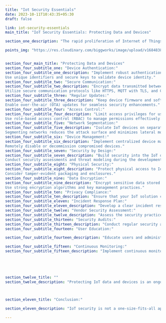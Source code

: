 ```yaml
---
title: "Iot Security Essentials"
date: 2023-10-11T10:43:35+05:30
draft: false

link: iot-security-essentials
main_title: "IoT Security Essentials: Protecting Data and Devices"

section_one_description: "The rapid proliferation of Internet of Things (IoT) devices has brought convenience and efficiency to our lives, but it has also raised significant security concerns. Protecting IoT data and devices is paramount to ensure privacy, prevent breaches, and maintain the integrity of connected systems. Here are some IoT security essentials to safeguard your data and devices."

points_img: "https://res.cloudinary.com/biggworks/image/upload/v1684838348/Group_11544_lwrsg0.png"


section_four_main_title: "Protecting Data and Devices"
section_four_subtitle_one: "Device Authentication:"
section_four_subtitle_one_description: "Implement robust authentication mechanisms to ensure that only authorized devices can access your network.
Use unique identifiers and secure keys to validate device identity."
section_four_subtitle_two: "Secure Communication:"
section_four_subtitle_two_description: "Encrypt data transmitted between devices and servers to prevent eavesdropping.
Utilize secure communication protocols like HTTPS, MQTT with TLS, and CoAP with DTLS."
section_four_subtitle_three: "Regular Updates:"
section_four_subtitle_three_description: "Keep device firmware and software up to date to patch known vulnerabilities.
Enable over-the-air (OTA) updates for seamless security enhancements."
section_four_subtitle_four: "Access Control:"
section_four_subtitle_four_description: "Limit access privileges for users and devices based on roles and responsibilities.
Use role-based access control (RBAC) to manage permissions effectively."
section_four_subtitle_five: "Network Segmentation:"
section_four_subtitle_five_description: "Isolate IoT devices on separate network segments to contain potential breaches.
Segmenting networks reduces the attack surface and minimizes lateral movement for intruders."
section_four_subtitle_six: "Device Management:"
section_four_subtitle_six_description: "Implement centralized device management solutions to monitor device health and security.
Remotely disable or decommission compromised devices."
section_four_subtitle_seven: "Security by Design:"
section_four_subtitle_seven_description: "Build security into the IoT device's design and development process from the outset.
Conduct security assessments and threat modeling during the development phase."
section_four_subtitle_eight: "Physical Security:"
section_four_subtitle_eight_description: "Protect physical access to IoT devices to prevent tampering or theft.
Consider tamper-evident packaging and enclosures."
section_four_subtitle_nine: "Data Encryption:"
section_four_subtitle_nine_description: "Encrypt sensitive data stored on IoT devices to protect it in case of physical compromise.
Use strong encryption algorithms and key management practices."
section_four_subtitle_ten: "Privacy Compliance:"
section_four_subtitle_ten_description: "Ensure that your IoT solution complies with privacy regulations and standards, such as GDPR or CCPA. Implement data anonymization and consent management features."
section_four_subtitle_eleven: "Incident Response Plan:"
section_four_subtitle_eleven_description: "Develop a clear incident response plan to address security breaches promptly. Define roles and responsibilities for handling security incidents."
section_four_subtitle_twelve: "Vendor Security Assessment:"
section_four_subtitle_twelve_description: "Assess the security practices of IoT device vendors before procurement. Choose vendors that prioritize security and provide regular updates."
section_four_subtitle_thirteen: "Security Audits:"
section_four_subtitle_thirteen_description: "Conduct regular security audits and penetration testing to identify vulnerabilities. Remediate discovered issues promptly."
section_four_subtitle_fourteen: "User Education:"

section_four_subtitle_fourteen_description: "Educate users and administrators about IoT security best practices and the risks associated with improper use. Promote password hygiene and the use of strong, unique passwords."

section_four_subtitle_fifteen: "Continuous Monitoring:"
section_four_subtitle_fifteen_description: "Implement continuous monitoring of network traffic and device behavior for anomaly detection. Use intrusion detection systems (IDS) and intrusion prevention systems (IPS) where appropriate."





section_twelve_title: ""
section_twelve_description: "Protecting IoT data and devices is an ongoing process that requires diligence and adaptability. By following these IoT security essentials and staying vigilant against emerging threats, you can help ensure the safety and reliability of your IoT ecosystem."



section_eleven_title: "Conclusion:"

section_eleven_description: "IoT security is not a one-size-fits-all approach, and the level of security required may vary depending on the specific use case and industry. Therefore, a risk-based approach to IoT security is essential to strike the right balance between usability and protection."

---
```


